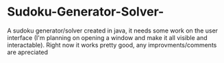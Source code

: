 # Sudoku-Generator-Solver-
A sudoku generator/solver created in java, it needs some work on the user interface (I'm planning on opening a window and make it all visible and interactable). Right now it works pretty good, any improvments/comments are apreciated
